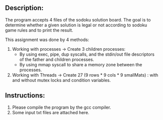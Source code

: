 ## Description: ##
The program accepts 4 files of the sodoku solution board. 
The goal is to determine whether a given solution is legal or not according to sodoku game rules and to print the result.

This assignment was done by 4 methods:
1. Working with processes -> Create 3 children processes:
	- By using exec, pipe, dup syscalls, and the stdin/out file descriptors of the father and children processes.
	- By using mmap syscall to share a memory zone between the processes.
2. Working with Threads -> Create 27 (9 rows * 9 cols * 9 smallMats) : with and without mutex locks and condition variables.

## Instructions: ##
1. Please compile the program by the gcc compiler.
2. Some input txt files are attached here.

